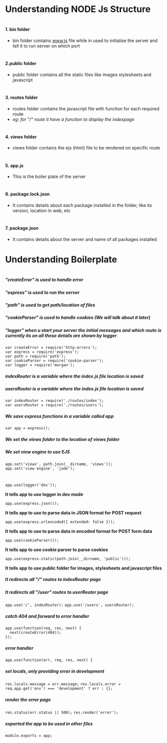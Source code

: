 # Understanding NODE Js Structure
#
#### 1. bin folder
- bin folder contains www.js file while in used to initialise the server and tell it to run server on which port
#
#### 2.public folder
- public folder contains all the static files like images stylesheets and javascript

#
#### 3. routes folder
- routes folder contains the javascript file with function for each required route
- _eg: for "/" route it have a function to display the indexpage_

#
#### 4. views folder
- views folder contains the ejs (html) file to be rendered on specific route

#
#### 5. app.js
- This is the boiler plate of the server

#
#### 6. package.lock.json 
- It contains details about each package installed in the folder, like its version, location in web, etc

#
#### 7. package.json
- It contains details about the server and name of all packages installed
#
#
# Understanding Boilerplate
#
##### **"createError" is used to handle error**
##### **"express" is used to run the server**
##### **"path" is used to get path/location of files**
##### **"cookieParser" is used to handle cookies (We will talk about it later)**
##### **"logger" when u start your server the initial messages and which route is currently its on all these details are shown by logger**
    var createError = require('http-errors');
    var express = require('express');
    var path = require('path');
    var cookieParser = require('cookie-parser');
    var logger = require('morgan');

##### **indexRouter is a variable where the index.js file location is saved**
##### **usersRouter is a variable where the index.js file location is saved**
    var indexRouter = require('./routes/index');
    var usersRouter = require('./routes/users');

##### **We save express functions in a variable called app**
`var app = express();`

##### **We set the views folder to the location of views folder**
##### **We set view engine to use EJS**
    app.set('views', path.join(__dirname, 'views'));
    app.set('view engine', 'jade');

#

`app.use(logger('dev'));`

**It tells app to use logger in dev mode**

`app.use(express.json());` 

**It tells app to use to parse data in JSON format for POST request**

`app.use(express.urlencoded({ extended: false }));` 

**It tells app to use to parse data in encoded format for POST form data**

`app.use(cookieParser());` 

**It tells app to use cookie parser to parse cookies**

`app.use(express.static(path.join(__dirname, 'public')));` 

**It tells app to use public folder for images, stylesheets and javascript files**


##### **It redirects all "/" routes to indexRouter page**
##### **It redirects all "/user" routes to userRouter page**
`app.use('/', indexRouter);`
`app.use('/users', usersRouter);`

##### **catch 404 and forward to error handler**
    app.use(function(req, res, next) {
      next(createError(404));
    });


##### **error handler**
`app.use(function(err, req, res, next) {`
##### **set locals, only providing error in development**
  `res.locals.message = err.message;`
  `res.locals.error = req.app.get('env') === 'development' ? err : {};`

##### **render the error page**
  `res.status(err.status || 500);`
  `res.render('error');`

##### **exported the app to be used in other files**
`module.exports = app;`





